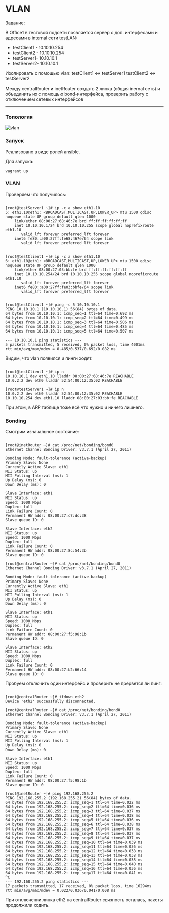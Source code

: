 # VLAN

Задание:  

В Office1 в тестовой подсети появляется сервер с доп. интерфесами и адресами в internal сети testLAN: 
- testClient1 - 10.10.10.254 
- testClient2 - 10.10.10.254 
- testServer1- 10.10.10.1 
- testServer2- 10.10.10.1 

Изолировать с помощью vlan: 
testClient1 <-> testServer1 
testClient2 <-> testServer2 


Между centralRouter и inetRouter создать 2 линка (общая inernal сеть) и объединить их с помощью bond-интерфейса, проверить работу c отключением сетевых интерфейсов 


---

### Топология

![vlan](https://github.com/sinist3rr/otus-linux/blob/master/HW20/images/vlan1.png)

### Запуск

Реализовано в виде ролей ansible.   

Для запуска: 

```console
vagrant up
```

### VLAN

Проверяем что получилось:  

```console

[root@testServer1 ~]# ip -c a show eth1.10 
5: eth1.10@eth1: <BROADCAST,MULTICAST,UP,LOWER_UP> mtu 1500 qdisc noqueue state UP group default qlen 1000
    link/ether 08:00:27:68:46:7e brd ff:ff:ff:ff:ff:ff
    inet 10.10.10.1/24 brd 10.10.10.255 scope global noprefixroute eth1.10
       valid_lft forever preferred_lft forever
    inet6 fe80::a00:27ff:fe68:467e/64 scope link 
       valid_lft forever preferred_lft forever


[root@testClient1 ~]# ip -c a show eth1.10
6: eth1.10@eth1: <BROADCAST,MULTICAST,UP,LOWER_UP> mtu 1500 qdisc noqueue state UP group default qlen 1000
    link/ether 08:00:27:03:bb:fe brd ff:ff:ff:ff:ff:ff
    inet 10.10.10.254/24 brd 10.10.10.255 scope global noprefixroute eth1.10
       valid_lft forever preferred_lft forever
    inet6 fe80::a00:27ff:fe03:bbfe/64 scope link 
       valid_lft forever preferred_lft forever


[root@testClient1 ~]# ping -c 5 10.10.10.1
PING 10.10.10.1 (10.10.10.1) 56(84) bytes of data.
64 bytes from 10.10.10.1: icmp_seq=1 ttl=64 time=0.692 ms
64 bytes from 10.10.10.1: icmp_seq=2 ttl=64 time=0.499 ms
64 bytes from 10.10.10.1: icmp_seq=3 ttl=64 time=0.506 ms
64 bytes from 10.10.10.1: icmp_seq=4 ttl=64 time=0.485 ms
64 bytes from 10.10.10.1: icmp_seq=5 ttl=64 time=0.507 ms

--- 10.10.10.1 ping statistics ---
5 packets transmitted, 5 received, 0% packet loss, time 4001ms
rtt min/avg/max/mdev = 0.485/0.537/0.692/0.082 ms

```

Видим, что vlan появился и пинги ходят.  

```console

[root@testClient1 ~]# ip n
10.10.10.1 dev eth1.10 lladdr 08:00:27:68:46:7e REACHABLE
10.0.2.2 dev eth0 lladdr 52:54:00:12:35:02 REACHABLE

[root@testServer1 ~]# ip n
10.0.2.2 dev eth0 lladdr 52:54:00:12:35:02 REACHABLE
10.10.10.254 dev eth1.10 lladdr 08:00:27:03:bb:fe REACHABLE

```

При этом, в ARP таблице тоже всё что нужно и ничего лишнего. 

### Bonding

Смотрим изначальное состояние:   

```console

[root@inetRouter ~]# cat /proc/net/bonding/bond0 
Ethernet Channel Bonding Driver: v3.7.1 (April 27, 2011)

Bonding Mode: fault-tolerance (active-backup)
Primary Slave: None
Currently Active Slave: eth1
MII Status: up
MII Polling Interval (ms): 1
Up Delay (ms): 0
Down Delay (ms): 0

Slave Interface: eth1
MII Status: up
Speed: 1000 Mbps
Duplex: full
Link Failure Count: 0
Permanent HW addr: 08:00:27:c7:dc:38
Slave queue ID: 0

Slave Interface: eth2
MII Status: up
Speed: 1000 Mbps
Duplex: full
Link Failure Count: 0
Permanent HW addr: 08:00:27:8c:54:3b
Slave queue ID: 0

[root@centralRouter ~]# cat /proc/net/bonding/bond0 
Ethernet Channel Bonding Driver: v3.7.1 (April 27, 2011)

Bonding Mode: fault-tolerance (active-backup)
Primary Slave: None
Currently Active Slave: eth1
MII Status: up
MII Polling Interval (ms): 1
Up Delay (ms): 0
Down Delay (ms): 0

Slave Interface: eth1
MII Status: up
Speed: 1000 Mbps
Duplex: full
Link Failure Count: 0
Permanent HW addr: 08:00:27:f5:98:1b
Slave queue ID: 0

Slave Interface: eth2
MII Status: up
Speed: 1000 Mbps
Duplex: full
Link Failure Count: 0
Permanent HW addr: 08:00:27:b2:66:14
Slave queue ID: 0

```

Пробуем отключить один интерфейс и проверить не прервется ли пинг:  


```console

[root@centralRouter ~]# ifdown eth2
Device 'eth2' successfully disconnected.

[root@centralRouter ~]# cat /proc/net/bonding/bond0 
Ethernet Channel Bonding Driver: v3.7.1 (April 27, 2011)

Bonding Mode: fault-tolerance (active-backup)
Primary Slave: None
Currently Active Slave: eth1
MII Status: up
MII Polling Interval (ms): 1
Up Delay (ms): 0
Down Delay (ms): 0

Slave Interface: eth1
MII Status: up
Speed: 1000 Mbps
Duplex: full
Link Failure Count: 0
Permanent HW addr: 08:00:27:f5:98:1b
Slave queue ID: 0

[root@inetRouter ~]# ping 192.168.255.2
PING 192.168.255.2 (192.168.255.2) 56(84) bytes of data.
64 bytes from 192.168.255.2: icmp_seq=1 ttl=64 time=0.022 ms
64 bytes from 192.168.255.2: icmp_seq=2 ttl=64 time=0.036 ms
64 bytes from 192.168.255.2: icmp_seq=3 ttl=64 time=0.037 ms
64 bytes from 192.168.255.2: icmp_seq=4 ttl=64 time=0.038 ms
64 bytes from 192.168.255.2: icmp_seq=5 ttl=64 time=0.036 ms
64 bytes from 192.168.255.2: icmp_seq=6 ttl=64 time=0.038 ms
64 bytes from 192.168.255.2: icmp_seq=7 ttl=64 time=0.037 ms
64 bytes from 192.168.255.2: icmp_seq=8 ttl=64 time=0.037 ms
64 bytes from 192.168.255.2: icmp_seq=9 ttl=64 time=0.037 ms
64 bytes from 192.168.255.2: icmp_seq=10 ttl=64 time=0.039 ms
64 bytes from 192.168.255.2: icmp_seq=11 ttl=64 time=0.036 ms
64 bytes from 192.168.255.2: icmp_seq=12 ttl=64 time=0.038 ms
64 bytes from 192.168.255.2: icmp_seq=13 ttl=64 time=0.038 ms
64 bytes from 192.168.255.2: icmp_seq=14 ttl=64 time=0.038 ms
64 bytes from 192.168.255.2: icmp_seq=15 ttl=64 time=0.040 ms
64 bytes from 192.168.255.2: icmp_seq=16 ttl=64 time=0.036 ms
64 bytes from 192.168.255.2: icmp_seq=17 ttl=64 time=0.041 ms
^C
--- 192.168.255.2 ping statistics ---
17 packets transmitted, 17 received, 0% packet loss, time 16294ms
rtt min/avg/max/mdev = 0.022/0.036/0.041/0.008 ms

```


При отключении линка eth2 на centralRouter связность осталась, пакеты продолжили ходить.  

